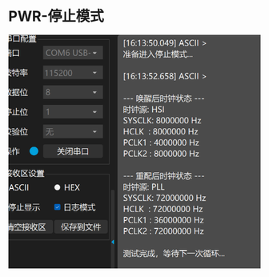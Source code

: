 # PWR-停止模式

![屏幕截图 2025-07-13 161357.png](https://raw.githubusercontent.com/hazy1k/My-drawing-bed/main/2025/07/13-16-14-19-屏幕截图%202025-07-13%20161357.png)
